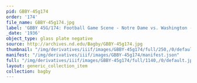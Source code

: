 ```yaml
---
pid: GBBY-45g174
order: '174'
file_name: GBBY-45g174.jpg
label: 'GBBY 45G/174: Football Game Scene - Notre Dame vs. Washington - 1936'
_date: '1936'
object_type: glass plate negative
source: http://archives.nd.edu/Bagby/GBBY-45g174.jpg
thumbnail: "/img/derivatives/iiif/images/GBBY-45g174/full/250,/0/default.jpg"
manifest: "/img/derivatives/iiif/images/GBBY-45g174/manifest.json"
full: "/img/derivatives/iiif/images/GBBY-45g174/full/1140,/0/default.jpg"
layout: generic_collection_item
collection: bagby
---
```

